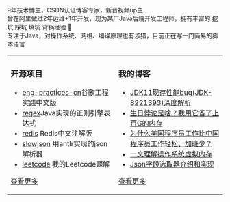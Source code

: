  
9年技术博主，CSDN认证博客专家，新晋视频up主  
曾在阿里做过2年运维+1年开发，现为某厂Java后端开发工程师，拥有丰富的 挖坑 踩坑 填坑 背锅经验 🐶   
专注于Java，对操作系统、网络、编译原理也有涉猎，目前正在写一门简易的脚本语言   


<table><tr>
<td valign="top" width="50%">

### 开源项目  
- [eng-practices-cn](https://github.com/xindoo/eng-practices-cn)谷歌工程实践中文版    
- [regex](https://github.com/xindoo/regex)Java实现的正则引擎表达式    
- [redis](https://github.com/xindoo/redis) Redis中文注解版  
- [slowjson](https://github.com/xindoo/slowjson) 用antlr实现的json解析器  
- [leetcode](https://github.com/xindoo/leetcode) 我的Leetcode题解   
   
[查看更多](https://github.com/xindoo/)     

	
</td>
<td valign="top" width="50%">

### 我的博客
- [JDK11现存性能bug(JDK-8221393)深度解析](https://xindoo.blog.csdn.net/article/details/107291487)
- [生日悖论是啥？我用它省了上百G的内存](https://xindoo.blog.csdn.net/article/details/107120414)
- [为什么美国程序员工作比中国程序员工作轻松、加班少？](https://xindoo.blog.csdn.net/article/details/107081746)
- [一文理解操作系统虚拟内存](https://xindoo.blog.csdn.net/article/details/106958031)
- [Json字段选取器介绍和实现](https://xindoo.blog.csdn.net/article/details/106877604)

[查看更多](https://xindoo.blog.csdn.net/)

</td>
</tr></table>
